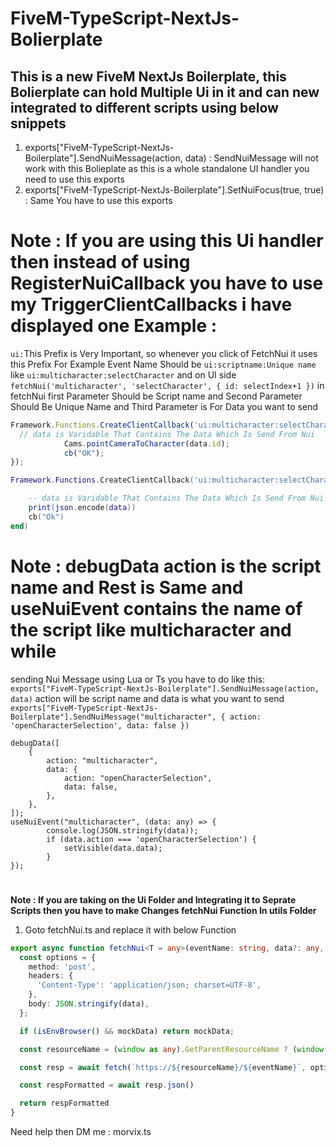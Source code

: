 # FiveM-TypeScript-NextJs-Bolierplate
## This is a new FiveM NextJs Boilerplate, this Bolierplate can hold Multiple Ui in it and can new integrated to different scripts using below snippets
1. exports["FiveM-TypeScript-NextJs-Boilerplate"].SendNuiMessage(action, data) : SendNuiMessage will not work with this Bolieplate as this is a whole standalone UI handler you need to use this exports
2. exports["FiveM-TypeScript-NextJs-Boilerplate"].SetNuiFocus(true, true) : Same You have to use this exports

# Note : If you are using this Ui handler then instead of using RegisterNuiCallback you have to use my TriggerClientCallbacks i have displayed one Example :

  ```ui:```This Prefix is Very Important, so whenever you click of FetchNui it uses this Prefix For Example Event Name Should be ```ui:scriptname:Unique name``` like ```ui:multicharacter:selectCharacter``` and on UI side
  ```fetchNui('multicharacter', 'selectCharacter', { id: selectIndex+1 })``` in fetchNui first Parameter Should be Script name and Second Parameter Should Be Unique Name and Third Parameter is For Data you want to send
  
```ts
Framework.Functions.CreateClientCallback('ui:multicharacter:selectCharacter', function (cb: any, data: any) {
  // data is Varidable That Contains The Data Which Is Send From Nui
            Cams.pointCameraToCharacter(data.id);
            cb("OK");
});
```
```lua
Framework.Functions.CreateClientCallback('ui:multicharacter:selectCharacter', function (cb, data)

    -- data is Varidable That Contains The Data Which Is Send From Nui
    print(json.encode(data))
    cb("Ok")
end)
```
# Note : debugData action is the script name and Rest is Same  and useNuiEvent contains the name of the script like multicharacter and while
sending Nui Message using Lua or Ts you have to do like this: <br>```exports["FiveM-TypeScript-NextJs-Boilerplate"].SendNuiMessage(action, data)``` action will be script name and data is what you want to send <br>```exports["FiveM-TypeScript-NextJs-Boilerplate"].SendNuiMessage("multicharacter", { action: 'openCharacterSelection', data: false })```
```tsx
debugData([
    {
        action: "multicharacter",
        data: {
            action: "openCharacterSelection",
            data: false,
        },
    },
]);
useNuiEvent("multicharacter", (data: any) => {
        console.log(JSON.stringify(data));
        if (data.action === 'openCharacterSelection') {
            setVisible(data.data);
        }
});
```

#

**Note : If you are taking on the Ui Folder and Integrating it to Seprate Scripts then you have to make Changes fetchNui Function In utils Folder**
 1. Goto fetchNui.ts and replace it with below Function
```ts
export async function fetchNui<T = any>(eventName: string, data?: any, mockData?: T): Promise<T> {
  const options = {
    method: 'post',
    headers: {
      'Content-Type': 'application/json; charset=UTF-8',
    },
    body: JSON.stringify(data),
  };

  if (isEnvBrowser() && mockData) return mockData;

  const resourceName = (window as any).GetParentResourceName ? (window as any).GetParentResourceName() : 'nui-frame-app';

  const resp = await fetch(`https://${resourceName}/${eventName}`, options);

  const respFormatted = await resp.json()

  return respFormatted
}
```
Need help then DM me : morvix.ts